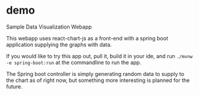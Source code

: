 # demo
Sample Data Visualization Webapp

This webapp uses react-chart-js as a front-end with a spring boot application supplying the graphs with data.

If you would like to try this app out, pull it, build it in your ide, and run `./mvnw -e spring-boot:run` at the commandline to run the app.

The Spring boot controller is simply generating random data to supply to the chart as of right now, but something more interesting is planned for the future.
